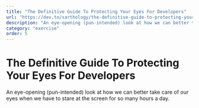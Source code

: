 ```yaml
---
title: "The Definitive Guide To Protecting Your Eyes For Developers"
url: "https://dev.to/sarthology/the-definitive-guide-to-protecting-your-eyes-for-developers-22jm"
description: "An eye-opening (pun-intended) look at how we can better take care of our eyes when we have to stare at the screen for so many hours a day."
category: "exercise"
order: 5
---
```


# The Definitive Guide To Protecting Your Eyes For Developers

An eye-opening (pun-intended) look at how we can better take care of our eyes when we have to stare at the screen for so many hours a day.
